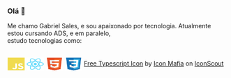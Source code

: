 ### Olá 👋

Me chamo Gabriel Sales, e sou apaixonado por tecnologia. Atualmente estou cursando ADS, e em paralelo, <br> estudo tecnologias como:

<div style="display: inline_block"><br>
    <img align="center" alt="Sales-Js" height="30" width="40" src="https://raw.githubusercontent.com/devicons/devicon/master/icons/javascript/javascript-plain.svg">
    <img align="center" alt="Sales-React" height="30" width="40" src="https://raw.githubusercontent.com/devicons/devicon/master/icons/react/react-original.svg">
    <img align="center" alt="Sales-HTML" height="30" width="40" src="https://raw.githubusercontent.com/devicons/devicon/master/icons/html5/html5-original.svg">
    <img align="center" alt="Sales-CSS" height="30" width="40" src="https://raw.githubusercontent.com/devicons/devicon/master/icons/css3/css3-original.svg">
    <a href="https://iconscout.com/icons/typescript" target="_blank">Free Typescript Icon</a> by <a href="https://iconscout.com/contributors/icon-mafia">Icon Mafia</a> on <a href="https://iconscout.com">IconScout</a>
</div>
